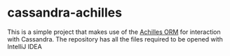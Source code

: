 # cassandra-achilles

This is a simple project that makes use of the [Achilles ORM](https://github.com/doanduyhai/Achilles) for interaction with Cassandra. 
The repository has all the files required to be opened with IntelliJ IDEA 

